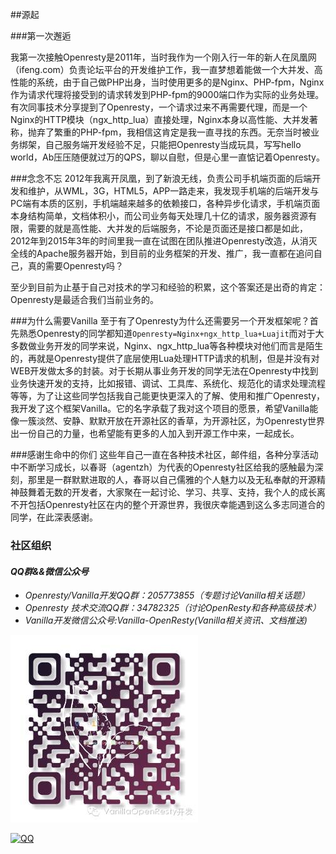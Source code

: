 ##源起

###第一次邂逅

我第一次接触Openresty是2011年，当时我作为一个刚入行一年的新人在凤凰网（ifeng.com）负责论坛平台的开发维护工作，我一直梦想着能做一个大并发、高性能的系统，由于自己做PHP出身，当时使用更多的是Nginx、PHP-fpm，Nginx作为请求代理将接受到的请求转发到PHP-fpm的9000端口作为实际的业务处理。有次同事技术分享提到了Openresty，一个请求过来不再需要代理，而是一个Nginx的HTTP模块（ngx_http_lua）直接处理，Nginx本身以高性能、大并发著称，抛弃了繁重的PHP-fpm，我相信这肯定是我一直寻找的东西。无奈当时被业务绑架，自己服务端开发经验不足，只能把Openresty当成玩具，写写hello world，Ab压压随便就过万的QPS，聊以自慰，但是心里一直惦记着Openresty。

###念念不忘
2012年我离开凤凰，到了新浪无线，负责公司手机端页面的后端开发和维护，从WML，3G，HTML5，APP一路走来，我发现手机端的后端开发与PC端有本质的区别，手机端越来越多的依赖接口，各种异步化请求，手机端页面本身结构简单，文档体积小，而公司业务每天处理几十亿的请求，服务器资源有限，需要的就是高性能、大并发的后端服务，不论是页面还是接口都是如此，2012年到2015年3年的时间里我一直在试图在团队推进Openresty改造，从消灭全线的Apache服务器开始，到目前的业务框架的开发、推广，我一直都在追问自己，真的需要Openresty吗？

至少到目前为止基于自己对技术的学习和经验的积累，这个答案还是出奇的肯定：Openresty是最适合我们当前业务的。

###为什么需要Vanilla
至于有了Openresty为什么还需要另一个开发框架呢？首先熟悉Openresty的同学都知道```Openresty=Nginx+ngx_http_lua+Luajit```而对于大多数做业务开发的同学来说，Nginx、ngx_http_lua等各种模块对他们而言是陌生的，再就是Openresty提供了底层使用Lua处理HTTP请求的机制，但是并没有对WEB开发做太多的封装。对于长期从事业务开发的同学无法在Openresty中找到业务快速开发的支持，比如报错、调试、工具库、系统化、规范化的请求处理流程等等，为了让这些同学包括我自己能更快更深入的了解、使用和推广Openresty，我开发了这个框架Vanilla。它的名字承载了我对这个项目的愿景，希望Vanilla能像一簇淡然、安静、默默开放在开源社区的香草，为开源社区，为Openresty世界出一份自己的力量，也希望能有更多的人加入到开源工作中来，一起成长。

###感谢生命中的你们
这些年自己一直在各种技术社区，邮件组，各种分享活动中不断学习成长，以春哥（agentzh）为代表的Openresty社区给我的感触最为深刻，那里是一群默默进取的人，春哥以自己儒雅的个人魅力以及无私奉献的开源精神鼓舞着无数的开发者，大家聚在一起讨论、学习、共享、支持，我个人的成长离不开包括Openresty社区在内的整个开源世界，我很庆幸能遇到这么多志同道合的同学，在此深表感谢。

### 社区组织
#### *QQ群&&微信公众号*
- *Openresty/Vanilla开发QQ群：205773855（专题讨论Vanilla相关话题）*
- *Openresty 技术交流QQ群：34782325（讨论OpenResty和各种高级技术）*
- *Vanilla开发微信公众号:Vanilla-OpenResty(Vanilla相关资讯、文档推送)*

![vanilla](va_c.jpeg)

[![QQ](http://pub.idqqimg.com/wpa/images/group.png)](http://shang.qq.com/wpa/qunwpa?idkey=673157ee0f0207ce2fb305d15999225c5aa967e88913dfd651a8cf59e18fd459)